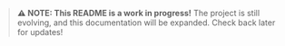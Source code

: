> **⚠️ NOTE: This README is a work in progress!**
> The project is still evolving, and this documentation will be expanded.
> Check back later for updates!